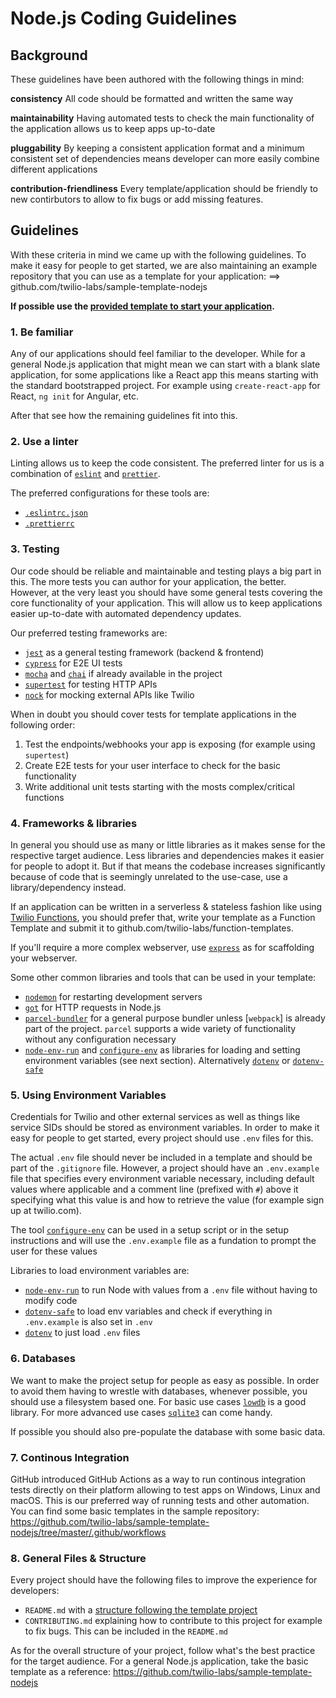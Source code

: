 # Node.js Coding Guidelines

## Background

These guidelines have been authored with the following things in mind:

**consistency**
All code should be formatted and written the same way

**maintainability**
Having automated tests to check the main functionality of the application allows us to keep apps up-to-date

**pluggability**
By keeping a consistent application format and a minimum consistent set of dependencies means developer can more easily combine different applications

**contribution-friendliness**
Every template/application should be friendly to new contirbutors to allow to fix bugs or add missing features.

## Guidelines

With these criteria in mind we came up with the following guidelines. To make it easy for people to get started, we are also maintaining an example repository that you can use as a template for your application:
==> github.com/twilio-labs/sample-template-nodejs

**If possible use the [provided template to start your application](https://github.com/twilio-labs/sample-template-nodejs).**

### 1. Be familiar

Any of our applications should feel familiar to the developer. While for a general Node.js application that might mean we can start with a blank slate application, for some applications like a React app this means starting with the standard bootstrapped project. For example using `create-react-app` for React, `ng init` for Angular, etc.

After that see how the remaining guidelines fit into this.

### 2. Use a linter

Linting allows us to keep the code consistent. The preferred linter for us is a combination of [`eslint`](https://npm.im/eslint) and [`prettier`](https://npm.im/prettier).

The preferred configurations for these tools are:

- [`.eslintrc.json`](https://github.com/twilio-labs/sample-template-nodejs/blob/master/.eslintrc.json)
- [`.prettierrc`](https://github.com/twilio-labs/sample-template-nodejs/blob/master/.prettierrc)

### 3. Testing

Our code should be reliable and maintainable and testing plays a big part in this. The more tests you can author for your application, the better. However, at the very least you should have some general tests covering the core functionality of your application. This will allow us to keep applications easier up-to-date with automated dependency updates.

Our preferred testing frameworks are:

- [`jest`](https://jestjs.io/) as a general testing framework (backend & frontend)
- [`cypress`](https://www.cypress.io/) for E2E UI tests
- [`mocha`](https://npm.im/mocha) and [`chai`](https://npm.im/chai) if already available in the project
- [`supertest`](https://npm.im/supertest) for testing HTTP APIs
- [`nock`](https://npm.im/nock) for mocking external APIs like Twilio

When in doubt you should cover tests for template applications in the following order:

1. Test the endpoints/webhooks your app is exposing (for example using `supertest`)
2. Create E2E tests for your user interface to check for the basic functionality
3. Write additional unit tests starting with the mosts complex/critical functions

### 4. Frameworks & libraries

In general you should use as many or little libraries as it makes sense for the respective target audience. Less libraries and dependencies makes it easier for people to adopt it. But if that means the codebase increases significantly because of code that is seemingly unrelated to the use-case, use a library/dependency instead.

If an application can be written in a serverless & stateless fashion like using [Twilio Functions](https://twilio.com/functions), you should prefer that, write your template as a Function Template and submit it to github.com/twilio-labs/function-templates.

If you'll require a more complex webserver, use [`express`](https://npm.im/express) as for scaffolding your webserver.

Some other common libraries and tools that can be used in your template:

- [`nodemon`](https://npm.im/nodemon) for restarting development servers
- [`got`](https://npm.im/got) for HTTP requests in Node.js
- [`parcel-bundler`](https://parceljs.org/getting_started.html) for a general purpose bundler unless [`webpack`] is already part of the project. `parcel` supports a wide variety of functionality without any configuration necessary
- [`node-env-run`](https://npm.im/node-env-run) and [`configure-env`](https://npm.im/configure-env) as libraries for loading and setting environment variables (see next section). Alternatively [`dotenv`](https://npm.im/dotenv) or [`dotenv-safe`](https://npm.im/dotenv-safe)

### 5. Using Environment Variables

Credentials for Twilio and other external services as well as things like service SIDs should be stored as environment variables. In order to make it easy for people to get started, every project should use `.env` files for this.

The actual `.env` file should never be included in a template and should be part of the `.gitignore` file. However, a project should have an `.env.example` file that specifies every environment variable necessary, including default values where applicable and a comment line (prefixed with `#`) above it specifying what this value is and how to retrieve the value (for example sign up at twilio.com).

The tool [`configure-env`](https://npm.im/configure-env) can be used in a setup script or in the setup instructions and will use the `.env.example` file as a fundation to prompt the user for these values

Libraries to load environment variables are:

- [`node-env-run`](https://npm.im/node-env-run) to run Node with values from a `.env` file without having to modify code
- [`dotenv-safe`](https://npm.im/dotenv-safe) to load env variables and check if everything in `.env.example` is also set in `.env`
- [`dotenv`](https://npm.im/dotenv) to just load `.env` files

### 6. Databases

We want to make the project setup for people as easy as possible. In order to avoid them having to wrestle with databases, whenever possible, you should use a filesystem based one. For basic use cases [`lowdb`](https://npm.im/lowdb) is a good library. For more advanced use cases [`sqlite3`](https://github.com/mapbox/node-sqlite3) can come handy.

If possible you should also pre-populate the database with some basic data.

### 7. Continous Integration

GitHub introduced GitHub Actions as a way to run continous integration tests directly on their platform allowing to test apps on Windows, Linux and macOS. This is our preferred way of running tests and other automation. You can find some basic templates in the sample repository: https://github.com/twilio-labs/sample-template-nodejs/tree/master/.github/workflows

### 8. General Files & Structure

Every project should have the following files to improve the experience for developers:

- `README.md` with a [structure following the template project](https://github.com/twilio-labs/sample-template-nodejs/blob/master/README.md)
- `CONTRIBUTING.md` explaining how to contribute to this project for example to fix bugs. This can be included in the `README.md`

As for the overall structure of your project, follow what's the best practice for the target audience. For a general Node.js application, take the basic template as a reference: https://github.com/twilio-labs/sample-template-nodejs
